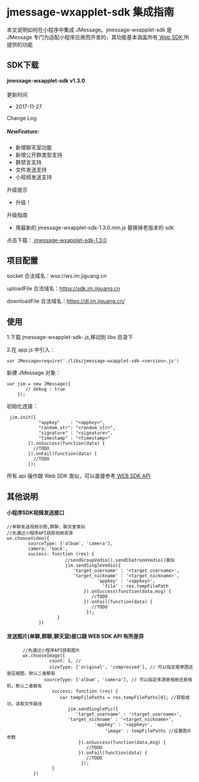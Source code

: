 # jmessage-wxapplet-sdk 集成指南

本文说明如何在小程序中集成 JMessage。jmessage-wxapplet-sdk 是 JMessage 专门为适配小程序应用而开发的，其功能基本涵盖所有[ Web SDK ](https://docs.jiguang.cn/jmessage/client/im_sdk_js_v2/)所提供的功能

## SDK下载

#### jmessage-wxapplet-sdk v1.3.0

更新时间

+ 2017-11-27

Change Log

##### NewFeature:

+ 新增聊天室功能
+ 新增公开群类型支持
+ 群禁言支持
+ 文件发送支持
+ 小视频发送支持

升级提示

+ 升级！

升级指南

+ 用最新的 jmessage-wxapplet-sdk-1.3.0.min.js 替换掉老版本的 sdk

点击下载：[ jmessage-wxapplet-sdk-1.3.0 ](https://sdkfiledl.jiguang.cn/src/jmessage-wxapplet-sdk-1.3.0.zip)



## 项目配置

socket 合法域名：wss://ws.im.jiguang.cn

uploadFile 合法域名：https://sdk.im.jiguang.cn

downloadFile 合法域名：https://dl.im.jiguang.cn/


## 使用

1.下载 jmessage-wxapplet-sdk-<version>.js,移动到 libs 目录下

2.在 app.js 中引入：

```
var JMessage=require('./libs/jmessage-wxapplet-sdk-<version>.js')
```

新建 JMessage 对象：

```
var jim = new JMessage({
       // debug : true
    });
```

初始化连接：

```
 jim.init({
            "appkey"    : "<appkey>",
            "random_str": "<random_str>",
            "signature" : "<signature>",
            "timestamp" : "<timestamp>"
        }).onSuccess(function(data) {
          //TODO
        }).onFail(function(data) {
          //TODO
        });  
```

所有 api 操作跟 Web SDK 类似，可以直接参考[ WEB SDK API](https://docs.jiguang.cn/jmessage/client/im_sdk_js_v2/)

## 其他说明

#### 小程序SDK视频发送接口 
 ```
//单聊发送视频示例,群聊、聊天室类似
//先通过小程序API获取视频资源
wx.chooseVideo({
         sourceType: ['album', 'camera'],
         camera: 'back',
         success: function (res) {
                       //sendGroupVedio(),sendChatroomVedio()类似
                       jim.sendSingleVedio({
                          'target_username' : '<target_username>',
   			              'target_nickname' : '<target_nickname>',
   		                           'appkey' : '<appkey>',
                                     'file' : res.tempFilePath
                              }).onSuccess(function(data,msg) {
                                 //TODO
                              }).onFail(function(data) {
                                 //TODO
                               });
                    }
             })
 ```

#### 发送图片(单聊,群聊,聊天室)接口跟 WEB SDK API 有所差异

   ```
         //先通过小程序API获取图片
         wx.chooseImage({
                   count: 1, //
                   sizeType: ['original', 'compressed'], // 可以指定是原图还是压缩图，默认二者都有
                 sourceType: ['album', 'camera'], // 可以指定来源是相册还是相机，默认二者都有
                    success: function (res) {
                       var tempFilePaths = res.tempFilePaths[0]; //获取成功，读取文件路径
                          jim.sendSinglePic({
                             'target_username' : '<target_username>',
   			              'target_nickname' : '<target_nickname>',
   		                        	'appkey' : '<appkey>',
                                        'image' : tempFilePaths //设置图片参数
                              }).onSuccess(function(data,msg) {
                                 //TODO
                              }).onFail(function(data) {
                                 //TODO
                               });
                    }
             })
   ```
   ​

